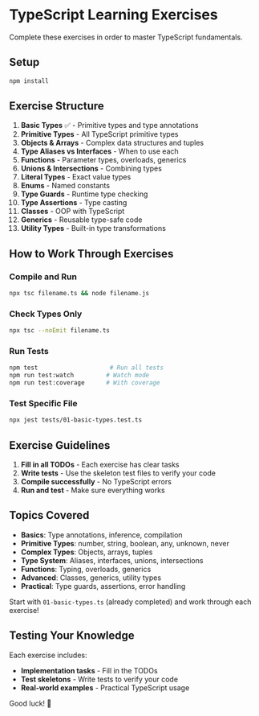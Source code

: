 # TypeScript Learning Exercises

Complete these exercises in order to master TypeScript fundamentals.

## Setup
```bash
npm install
```

## Exercise Structure
1. **Basic Types** ✅ - Primitive types and type annotations
2. **Primitive Types** - All TypeScript primitive types
3. **Objects & Arrays** - Complex data structures and tuples
4. **Type Aliases vs Interfaces** - When to use each
5. **Functions** - Parameter types, overloads, generics
6. **Unions & Intersections** - Combining types
7. **Literal Types** - Exact value types
8. **Enums** - Named constants
9. **Type Guards** - Runtime type checking
10. **Type Assertions** - Type casting
11. **Classes** - OOP with TypeScript
12. **Generics** - Reusable type-safe code
13. **Utility Types** - Built-in type transformations

## How to Work Through Exercises

### Compile and Run
```bash
npx tsc filename.ts && node filename.js
```

### Check Types Only
```bash
npx tsc --noEmit filename.ts
```

### Run Tests
```bash
npm test                    # Run all tests
npm run test:watch         # Watch mode
npm run test:coverage      # With coverage
```

### Test Specific File
```bash
npx jest tests/01-basic-types.test.ts
```

## Exercise Guidelines

1. **Fill in all TODOs** - Each exercise has clear tasks
2. **Write tests** - Use the skeleton test files to verify your code
3. **Compile successfully** - No TypeScript errors
4. **Run and test** - Make sure everything works

## Topics Covered

- **Basics**: Type annotations, inference, compilation
- **Primitive Types**: number, string, boolean, any, unknown, never
- **Complex Types**: Objects, arrays, tuples
- **Type System**: Aliases, interfaces, unions, intersections
- **Functions**: Typing, overloads, generics
- **Advanced**: Classes, generics, utility types
- **Practical**: Type guards, assertions, error handling

Start with `01-basic-types.ts` (already completed) and work through each exercise!

## Testing Your Knowledge

Each exercise includes:
- **Implementation tasks** - Fill in the TODOs
- **Test skeletons** - Write tests to verify your code
- **Real-world examples** - Practical TypeScript usage

Good luck! 🚀